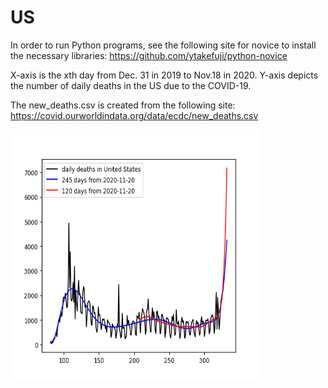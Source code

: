 # US
In order to run Python programs, see the following site for novice to install the necessary libraries:
https://github.com/ytakefuji/python-novice

 X-axis is the xth day from Dec. 31 in 2019 to Nov.18 in 2020. Y-axis depicts the number of daily deaths in the US due to the COVID-19.

The new_deaths.csv is created from the following site:
https://covid.ourworldindata.org/data/ecdc/new_deaths.csv

<img src='us.gif' height=400 width=400>
